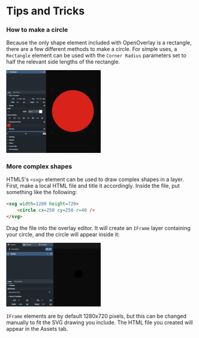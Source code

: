 <style type="text/css" rel="stylesheet">img {max-width: 50%}</style>
# Tips and Tricks

### How to make a circle
Because the only shape element included with OpenOverlay is a rectangle, there are a few different
methods to make a circle. For simple uses, a `Rectangle` element can be used with the `Corner Radius`
parameters set to half the relevant side lengths of the rectangle. 

![](tipsandtricks-circle1.png)

### More complex shapes
HTML5's `<svg>` element can be used to draw complex shapes in a layer. First, make a local HTML file
and title it accordingly. Inside the file, put something like the following:
```html
<svg width=1280 height=720>
    <circle cx=250 cy=250 r=40 />
</svg>
```
Drag the file into the overlay editor. It will create an `IFrame` layer containing your circle,
and the circle will appear inside it:

![](tipsandtricks-circle2.png)

`IFrame` elements are by default 1280x720 pixels, but this can be changed manually to fit the SVG
drawing you include. The HTML file you created will appear in the Assets tab. 